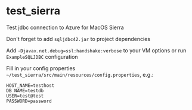 # test_sierra
Test jdbc connection to Azure for MacOS Sierra

Don't forget to add `sqljdbc42.jar` to project dependencies

Add `-Djavax.net.debug=ssl:handshake:verbose` to your VM options or run `ExampleSQLJDBC` configuration

Fill in your config properties `~/test_sierra/src/main/resources/config.properties`, e.g.: 
```
HOST_NAME=testhost
DB_NAME=testdb
USER=test@test
PASSWORD=password
```
